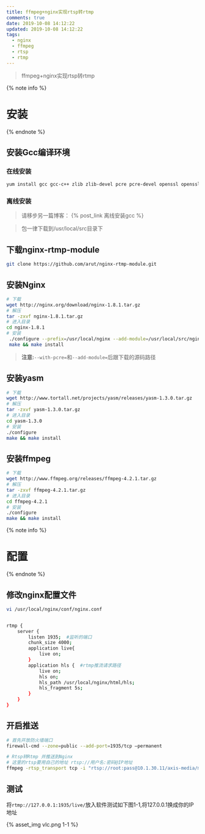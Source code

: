 ```yaml
---
title: ffmpeg+nginx实现rtsp转rtmp
comments: true
date: 2019-10-08 14:12:22
updated: 2019-10-08 14:12:22
tags:
  - nginx
  - ffmpeg
  - rtsp
  - rtmp
---
```


<blockquote class="blockquote-center">ffmpeg+nginx实现rtsp转rtmp</blockquote>

<!--more-->

{% note info %}
# 安装
{% endnote %}

## 安装Gcc编译环境

### 在线安装 
```bash
yum install gcc gcc-c++ zlib zlib-devel pcre pcre-devel openssl openssl-devel
```

### 离线安装

> 请移步另一篇博客： {% post_link 离线安装gcc %}

> 包一律下载到/usr/local/src目录下

## 下载nginx-rtmp-module
```bash
git clone https://github.com/arut/nginx-rtmp-module.git
```

## 安装Nginx
```bash
# 下载 
wget http://nginx.org/download/nginx-1.8.1.tar.gz
# 解压
tar -zxvf nginx-1.8.1.tar.gz
# 进入目录
cd nginx-1.8.1
# 安装
 ./configure --prefix=/usr/local/nginx --add-module=/usr/local/src/nginx-rtmp-module --with-pcre=/usr/local/src/pcre-8.35 --with-zlib=/usr/local/src/zlib-1.2.11 --with-openssl=/usr/local/src/openssl-1.0.2n
 make && make install
```

> **注意:**`--with-pcre=`和`--add-module=`后跟下载的源码路径

## 安装yasm

```bash
# 下载
wget http://www.tortall.net/projects/yasm/releases/yasm-1.3.0.tar.gz
# 解压
tar -zxvf yasm-1.3.0.tar.gz
# 进入目录
cd yasm-1.3.0
# 安装
./configure
make && make install
```
## 安装ffmpeg

```bash
# 下载
wget http://www.ffmpeg.org/releases/ffmpeg-4.2.1.tar.gz
# 解压
tar -zxvf ffmpeg-4.2.1.tar.gz
# 进入目录
cd ffmpeg-4.2.1
# 安装
./configure
make && make install
```
{% note info %}
# 配置
{% endnote %}

## 修改nginx配置文件

```bash
vi /usr/local/nginx/conf/nginx.conf


rtmp {    
    server {    
        listen 1935;  #监听的端口  
        chunk_size 4000;
        application live{
            live on;
        }
        application hls {  #rtmp推流请求路径  
            live on;    
            hls on;    
            hls_path /usr/local/nginx/html/hls;    
            hls_fragment 5s;
        }
    }
}
```
## 开启推送
```bash
# 首先开放防火墙端口
firewall-cmd --zone=public --add-port=1935/tcp –permanent

# Rtsp转Rtmp 并推送到Nginx
# 这里的rtsp要用自己的地址 rtsp://用户名:密码@IP地址
ffmpeg -rtsp_transport tcp -i "rtsp://root:pass@10.1.30.11/axis-media/media.amp" -vcodec copy  -acodec copy -f flv "rtmp://127.0.0.1:1935/live/"
```
## 测试

将`rtmp://127.0.0.1:1935/live/`放入软件测试如下图1-1,将127.0.0.1换成你的IP地址

{% asset_img vlc.png 1-1 %}
